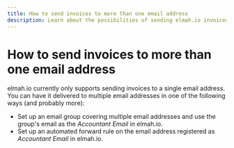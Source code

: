 ```yaml
---
title: How to send invoices to more than one email address
description: Learn about the possibilities of sending elmah.io invoices to more than one email address on charges.
---
```


# How to send invoices to more than one email address

elmah.io currently only supports sending invoices to a single email address. You can have it delivered to multiple email addresses in one of the following ways (and probably more):

- Set up an email group covering multiple email addresses and use the group's email as the *Accountant Email* in elmah.io.
- Set up an automated forward rule on the email address registered as *Accountant Email* in elmah.io.